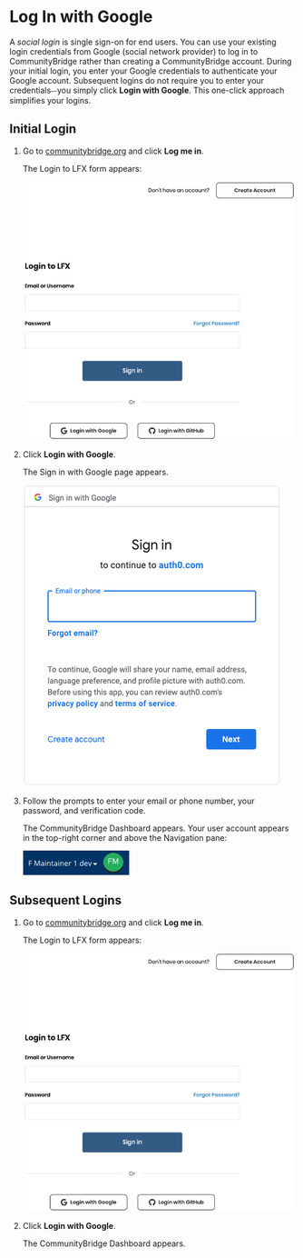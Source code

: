 # Log In with Google
A _social login_ is single sign-on for end users. You can use your existing login credentials from Google (social network provider) to log in to CommunityBridge rather than creating a CommunityBridge account. During your initial login, you enter your Google credentials to authenticate your Google account. Subsequent logins do not require you to enter your credentials⏤you simply click **Login with Google**. This one-click approach simplifies your logins.

## Initial Login

1. Go to [communitybridge.org](https://communitybridge.org/) and  click **Log me in**.

   The Login to LFX form appears:

   ![Login to LFX](imgs/lfx-login-to-lfx.png)

1. Click **Login with Google**.

   The Sign in with Google page appears.

   ![Google Sign in](imgs/lfx-sign-in-with-google.png)

1. Follow the prompts to enter your email or phone number, your password, and verification code.

   The CommunityBridge Dashboard appears. Your user account appears in the top-right corner and above the Navigation pane:

   ![Sign In Role](imgs/lfx-sign-in-role-identification.png)

## Subsequent Logins

1. Go to [communitybridge.org](https://communitybridge.org/) and  click **Log me in**.

   The Login to LFX form appears:

   ![Login to LFX](imgs/lfx-login-to-lfx.png)

1. Click **Login with Google**.

   The CommunityBridge Dashboard appears.